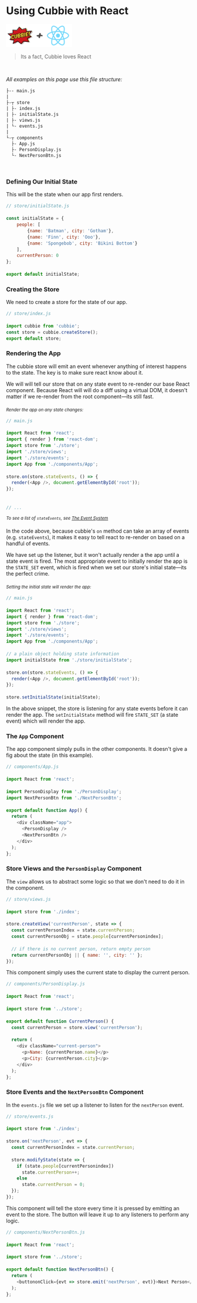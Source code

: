 # Using Cubbie with React

<img width="180" src="https://raw.githubusercontent.com/samueleaton/design/master/cubbie_plus_react.png">    

> Its a fact, Cubbie loves React 

<br />

*All examples on this page use this file structure:*

```
├-- main.js
|
├-┬ store
| ├- index.js
| ├- initialState.js
| ├- views.js
| └- events.js
|
└-┬ components
  ├- App.js
  ├- PersonDisplay.js
  └- NextPersonBtn.js
```

<br />

### Defining Our Initial State

This will be the state when our app first renders.

``` javascript
// store/initialState.js

const initialState = {
    people: [
        {name: 'Batman', city: 'Gotham'},
        {name: 'Finn', city: 'Ooo'},
        {name: 'Spongebob', city: 'Bikini Bottom'}
    ],
    currentPerson: 0
};

export default initialState;
```

### Creating the Store

We need to create a store for the state of our app.

``` javascript
// store/index.js

import cubbie from 'cubbie';
const store = cubbie.createStore();
export default store;
```

### Rendering the App

The cubbie store will emit an event whenever anything of interest happens to the state. The key is to make sure react know about it.  

We will will tell our store that on any state event to re-render our base React component. Because React will will do a diff using a virtual DOM, it doesn't matter if we re-render from the root component—its still fast.

<sub>*Render the app on any state changes:*</sub>

``` javascript
// main.js

import React from 'react';
import { render } from 'react-dom';
import store from './store';
import './store/views';
import './store/events';
import App from './components/App';

store.on(store.stateEvents, () => {
  render(<App />, document.getElementById('root'));
});


// ...

```


<sup>*To see a list of `stateEvents`, see [The Event System](event_system.md)*</sup>

In the code above, because cubbie's `on` method can take an array of events (e.g. `stateEvents`), it makes it easy to tell react to re-render on based on a handful of events.

We have set up the listener, but it won't actually render a the app until a state event is fired. The most appropriate event to initially render the app is the `STATE_SET` event, which is fired when we set our store's initial state—its the perfect crime.

<sub>*Setting the initial state will render the app:*</sub>

``` javascript
// main.js

import React from 'react';
import { render } from 'react-dom';
import store from './store';
import './store/views';
import './store/events';
import App from './components/App';

// a plain object holding state information
import initialState from './store/initialState'; 

store.on(store.stateEvents, () => {
  render(<App />, document.getElementById('root'));
});

store.setInitialState(initialState);
```

In the above snippet, the store is listening for any state events before it can render the app. The `setInitialState` method will fire `STATE_SET` (a state event) which will render the app.

### The `App` Component

The app component simply pulls in the other components. It doesn't give a fig about the state (in this example).

``` javascript
// components/App.js

import React from 'react';

import PersonDisplay from './PersonDisplay';
import NextPersonBtn from './NextPersonBtn';

export default function App() {
  return (
    <div className="app">
      <PersonDisplay />
      <NextPersonBtn />
    </div>
  );
};
```

### Store Views and the `PersonDisplay` Component

The `view` allows us to abstract some logic so that we don't need to do it in the component.

``` javascript
// store/views.js

import store from './index';

store.createView('currentPerson', state => {
  const currentPersonIndex = state.currentPerson;
  const currentPersonObj = state.people[currentPersonindex];
  
  // if there is no current person, return empty person 
  return currentPersonObj || { name: '', city: '' };
});
```

This component simply uses the current state to display the current person. 

``` javascript
// components/PersonDisplay.js

import React from 'react';

import store from '../store';

export default function CurrentPerson() {
  const currentPerson = store.view('currentPerson');

  return (
    <div className="current-person">
      <p>Name: {currentPerson.name}</p>
      <p>City: {currentPerson.city}</p>
    </div>
  );
};
```

### Store Events and the `NextPersonBtn` Component

In the `events.js` file we set up a listener to listen for the `nextPerson` event.

``` javascript
// store/events.js

import store from './index';

store.on('nextPerson', evt => {
  const currentPersonIndex = state.currentPerson;

  store.modifyState(state => {
    if (state.people[currentPersonindex])
      state.currentPerson++;
    else
      state.currentPerson = 0;
  });
});
```

This component will tell the store every time it is pressed by emitting an event to the store. The button will leave it up to any listeners to perform any logic.

``` javascript
// components/NextPersonBtn.js

import React from 'react';

import store from '../store';

export default function NextPersonBtn() {
  return (
    <buttononClick={evt => store.emit('nextPerson', evt)}>Next Person</button>
  );
};
```

